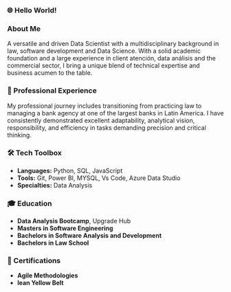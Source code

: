 ### 🌐 Hello World!

### About Me 
A versatile and driven Data Scientist with a multidisciplinary background in law, software development and Data Science. With a solid academic foundation and a large experience in client atención, data análisis and the commercial sector, I bring a unique blend of technical expertise and business acumen to the table.

### 💼 Professional Experience
My professional journey includes transitioning from practicing law to managing a bank agency at one of the largest banks in Latin America. I have consistently demonstrated excellent adaptability, analytical vision, responsibility, and efficiency in tasks demanding precision and critical thinking.

### 🛠️ Tech Toolbox 
- **Languages:** Python, SQL, JavaScript
- **Tools:** Git, Power BI, MYSQL, Vs Code, Azure Data Studio
- **Specialties:** Data Analysis

### 🎓 Education 
- **Data Analysis Bootcamp**, Upgrade Hub
- **Masters in Software Engineering**
- **Bachelors in Software Analysis and Development**
- **Bachelors in Law School**

### 📜 Certifications 
- **Agile Methodologies**
- **lean Yellow Belt**
